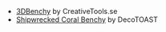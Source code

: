* [3DBenchy](https://www.thingiverse.com/thing:763622) by CreativeTools.se
* [Shipwrecked Coral Benchy](https://www.thingiverse.com/thing:2754600) by DecoTOAST
